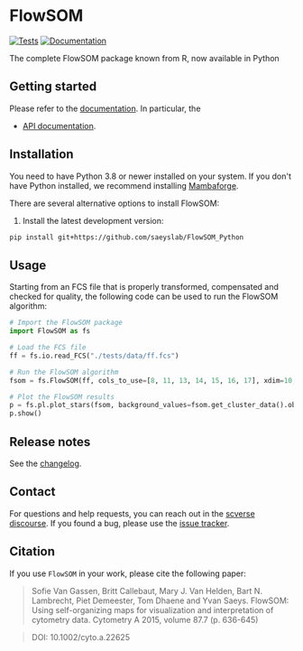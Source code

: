 # FlowSOM

[![Tests][badge-tests]][link-tests]
[![Documentation][badge-docs]][link-docs]

[badge-tests]: https://img.shields.io/github/actions/workflow/status/artuurC/FlowSOM/test.yaml?branch=main
[link-tests]: https://github.com/artuurC/FlowSOM/actions/workflows/test.yml
[badge-docs]: https://img.shields.io/readthedocs/FlowSOM

The complete FlowSOM package known from R, now available in Python

## Getting started

Please refer to the [documentation][link-docs]. In particular, the

-   [API documentation][link-api].

## Installation

You need to have Python 3.8 or newer installed on your system. If you don't have
Python installed, we recommend installing [Mambaforge](https://github.com/conda-forge/miniforge#mambaforge).

There are several alternative options to install FlowSOM:

<!--
1) Install the latest release of `FlowSOM` from `PyPI <https://pypi.org/project/FlowSOM/>`_:

```bash
pip install FlowSOM
```
-->

1. Install the latest development version:

```bash
pip install git+https://github.com/saeyslab/FlowSOM_Python
```

## Usage
Starting from an FCS file that is properly transformed, compensated and checked for quality, the following code can be used to run the FlowSOM algorithm:

```python
# Import the FlowSOM package
import FlowSOM as fs

# Load the FCS file
ff = fs.io.read_FCS("./tests/data/ff.fcs")

# Run the FlowSOM algorithm
fsom = fs.FlowSOM(ff, cols_to_use=[8, 11, 13, 14, 15, 16, 17], xdim=10, ydim=10, n_clus=10)

# Plot the FlowSOM results
p = fs.pl.plot_stars(fsom, background_values=fsom.get_cluster_data().obs.metaclustering)
p.show()
```

## Release notes

See the [changelog][changelog].

## Contact

For questions and help requests, you can reach out in the [scverse discourse][scverse-discourse].
If you found a bug, please use the [issue tracker][issue-tracker].

## Citation
If you use `FlowSOM` in your work, please cite the following paper:

> Sofie Van Gassen, Britt Callebaut, Mary J. Van Helden, Bart N. Lambrecht, Piet Demeester, Tom Dhaene and Yvan Saeys. FlowSOM: Using self-organizing maps for visualization and interpretation of cytometry data. Cytometry A 2015, volume 87.7 (p. 636-645)

> DOI: 10.1002/cyto.a.22625

[scverse-discourse]: https://discourse.scverse.org/
[issue-tracker]: https://github.com/artuurC/FlowSOM/issues
[changelog]: https://FlowSOM.readthedocs.io/latest/changelog.html
[link-docs]: https://FlowSOM.readthedocs.io
[link-api]: https://FlowSOM.readthedocs.io/latest/api.html
